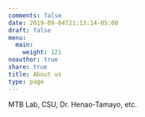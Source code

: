 ```yaml
---
comments: false
date: 2019-09-04T21:13:14-05:00
draft: false
menu:
  main:
    weight: 121
noauthor: true
share: true
title: About us
type: page
---
```

MTB Lab, CSU, Dr. Henao-Tamayo, etc. 
